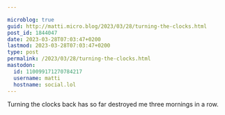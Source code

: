 ```yaml
---

microblog: true
guid: http://matti.micro.blog/2023/03/28/turning-the-clocks.html
post_id: 1844047
date: 2023-03-28T07:03:47+0200
lastmod: 2023-03-28T07:03:47+0200
type: post
permalink: /2023/03/28/turning-the-clocks.html
mastodon:
  id: 110099171270784217
  username: matti
  hostname: social.lol
---
```

Turning the clocks back has so far destroyed me three mornings in a row.

